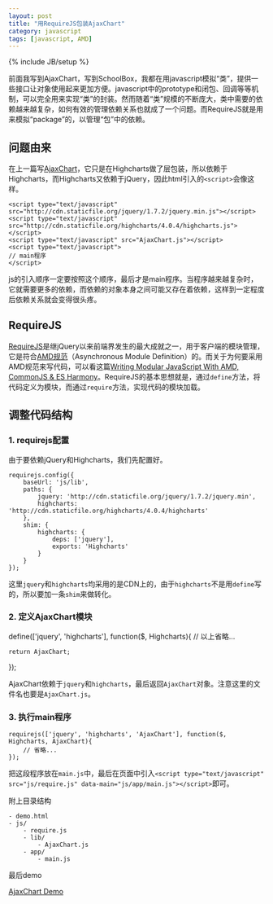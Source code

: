 ```yaml
---
layout: post
title: "用RequireJS包装AjaxChart"
category: javascript
tags: [javascript, AMD]
---
```

{% include JB/setup %}

前面我写到AjaxChart，写到SchoolBox，我都在用javascript模拟“类”，提供一些接口让对象使用起来更加方便。javascript中的prototype和闭包、回调等等机制，可以完全用来实现“类”的封装。然而随着“类”规模的不断庞大，类中需要的依赖越来越复杂，如何有效的管理依赖关系也就成了一个问题。而RequireJS就是用来模拟“package”的，以管理“包”中的依赖。

<!-- break -->

问题由来
----------
在上一篇写[AjaxChart](/javascript/2015/02/05/ajax-chart-for-highcharts/)，它只是在Highcharts做了层包装，所以依赖于Highcharts，而Highcharts又依赖于jQuery，因此html引入的`<script>`会像这样。

    <script type="text/javascript" src="http://cdn.staticfile.org/jquery/1.7.2/jquery.min.js"></script>
    <script type="text/javascript" src="http://cdn.staticfile.org/highcharts/4.0.4/highcharts.js"></script>
    <script type="text/javascript" src="AjaxChart.js"></script>
    <script type="text/javascript">
    // main程序
    </script>

js的引入顺序一定要按照这个顺序，最后才是main程序。当程序越来越复杂时，它就需要更多的依赖，而依赖的对象本身之间可能又存在着依赖，这样到一定程度后依赖关系就会变得很头疼。



RequireJS
----------
[RequireJS](http://www.requirejs.cn/)是继jQuery以来前端界发生的最大成就之一，用于客户端的模块管理，它是符合[AMD规范](https://github.com/amdjs/amdjs-api/wiki/AMD)（Asynchronous Module Definition）的。而关于为何要采用AMD规范来写代码，可以看这篇[Writing Modular JavaScript With AMD, CommonJS & ES Harmony](http://addyosmani.com/writing-modular-js/)。RequireJS的基本思想就是，通过`define`方法，将代码定义为模块，而通过`require`方法，实现代码的模块加载。



调整代码结构
--------------

### 1. requirejs配置 ###

由于要依赖jQuery和Highcharts，我们先配置好。

    requirejs.config({
        baseUrl: 'js/lib',
        paths: {
            jquery: 'http://cdn.staticfile.org/jquery/1.7.2/jquery.min',
            highcharts: 'http://cdn.staticfile.org/highcharts/4.0.4/highcharts'
        },
        shim: {
            highcharts: {
                deps: ['jquery'],
                exports: 'Highcharts'
            }
        }
    });

这里`jquery`和`highcharts`均采用的是CDN上的，由于`highcharts`不是用`define`写的，所以要加一条`shim`来做转化。


### 2. 定义AjaxChart模块 ###

define(['jquery', 'highcharts'], function($, Highcharts){
    // 以上省略...

    return AjaxChart;
});

AjaxChart依赖于`jquery`和`highcharts`，最后返回`AjaxChart`对象。注意这里的文件名也要是`AjaxChart.js`。


### 3. 执行main程序 ###

    requirejs(['jquery', 'highcharts', 'AjaxChart'], function($, Highcharts, AjaxChart){
        // 省略...
    });

把这段程序放在`main.js`中，最后在页面中引入`<script type="text/javascript" src="js/require.js" data-main="js/app/main.js"></script>`即可。


附上目录结构

    - demo.html
    - js/
        - require.js
        - lib/
            - AjaxChart.js
        - app/
            - main.js


最后demo

[AjaxChart Demo](/demo/AjaxChart/v2/demo.html)
